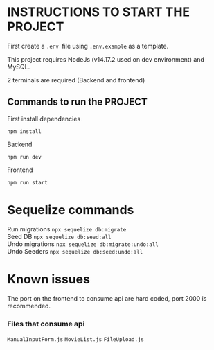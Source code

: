 # INSTRUCTIONS TO START THE PROJECT

First create a `.env `file using `.env.example` as a template.

This project requires NodeJs (v14.17.2 used on dev environment) and MySQL.

2 terminals are required (Backend and frontend)

## Commands to run the PROJECT

First install dependencies

```
npm install
```

Backend

```
npm run dev
```

Frontend

```
npm run start
```

# Sequelize commands

Run migrations
`npx sequelize db:migrate` \
Seed DB
`npx sequelize db:seed:all` \
Undo migrations
`npx sequelize db:migrate:undo:all` \
Undo Seeders
`npx sequelize db:seed:undo:all`

# Known issues

The port on the frontend to consume api are hard coded, port 2000 is recommended.

### Files that consume api

`ManualInputForm.js`
`MovieList.js`
`FileUpload.js`
